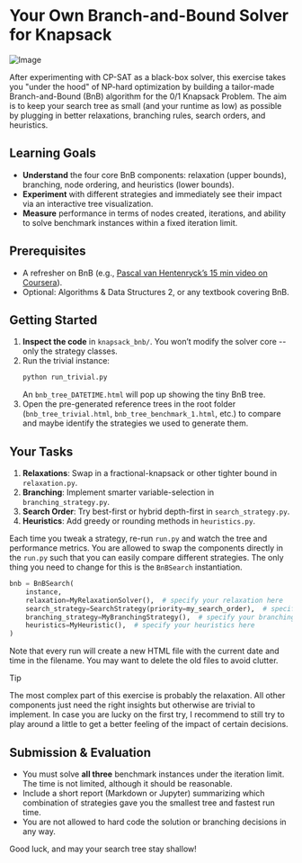 # Your Own Branch-and-Bound Solver for Knapsack

![Image](./.assets/bnb_symbol.png)

After experimenting with CP-SAT as a black-box solver, this exercise takes you
"under the hood" of NP-hard optimization by building a tailor-made
Branch-and-Bound (BnB) algorithm for the 0/1 Knapsack Problem. The aim is to
keep your search tree as small (and your runtime as low) as possible by plugging
in better relaxations, branching rules, search orders, and heuristics.

## Learning Goals

- **Understand** the four core BnB components: relaxation (upper bounds),
  branching, node ordering, and heuristics (lower bounds).
- **Experiment** with different strategies and immediately see their impact via
  an interactive tree visualization.
- **Measure** performance in terms of nodes created, iterations, and ability to
  solve benchmark instances within a fixed iteration limit.

## Prerequisites

- A refresher on BnB (e.g.,
  [Pascal van Hentenryck’s 15 min video on Coursera](https://www.coursera.org/lecture/discrete-optimization/knapsack-5-relaxation-branch-and-bound-66OlO?utm_source=link&utm_medium=page_share&utm_content=vlp&utm_campaign=top_button)).
- Optional: Algorithms & Data Structures 2, or any textbook covering BnB.

## Getting Started

1. **Inspect the code** in `knapsack_bnb/`. You won’t modify the solver core --
   only the strategy classes.
2. Run the trivial instance:
   ```bash
   python run_trivial.py
   ```
   An `bnb_tree_DATETIME.html` will pop up showing the tiny BnB tree.
3. Open the pre-generated reference trees in the root folder
   (`bnb_tree_trivial.html`, `bnb_tree_benchmark_1.html`, etc.) to compare and
   maybe identify the strategies we used to generate them.

## Your Tasks

1. **Relaxations**: Swap in a fractional-knapsack or other tighter bound in
   `relaxation.py`.
2. **Branching**: Implement smarter variable-selection in
   `branching_strategy.py`.
3. **Search Order**: Try best-first or hybrid depth-first in
   `search_strategy.py`.
4. **Heuristics**: Add greedy or rounding methods in `heuristics.py`.

Each time you tweak a strategy, re-run `run.py` and watch the tree and
performance metrics. You are allowed to swap the components directly in the
`run.py` such that you can easily compare different strategies. The only thing
you need to change for this is the `BnBSearch` instantiation.

```python
bnb = BnBSearch(
    instance,
    relaxation=MyRelaxationSolver(),  # specify your relaxation here
    search_strategy=SearchStrategy(priority=my_search_order),  # specify your search order here
    branching_strategy=MyBranchingStrategy(),  # specify your branching strategy here
    heuristics=MyHeuristic(),  # specify your heuristics here
)
```

Note that every run will create a new HTML file with the current date and time
in the filename. You may want to delete the old files to avoid clutter.

> [!TIP]
>
> The most complex part of this exercise is probably the relaxation. All other
> components just need the right insights but otherwise are trivial to
> implement. In case you are lucky on the first try, I recommend to still try to
> play around a little to get a better feeling of the impact of certain
> decisions.

## Submission & Evaluation

- You must solve **all three** benchmark instances under the iteration limit.
  The time is not limited, although it should be reasonable.
- Include a short report (Markdown or Jupyter) summarizing which combination of
  strategies gave you the smallest tree and fastest run time.
- You are not allowed to hard code the solution or branching decisions in any
  way.

Good luck, and may your search tree stay shallow!
